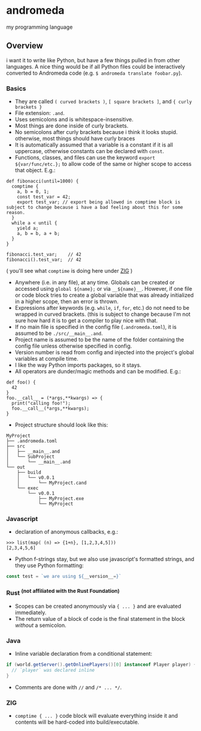 # andromeda
my programming language

## Overview
i want it to write like Python, but have a few things pulled in from other languages. A nice thing would be if all Python files could be interactively converted to Andromeda code (e.g. `$ andromeda translate foobar.py`).

### Basics
* They are called `( curved brackets )`, `[ square brackets ]`, and `{ curly brackets }`
* File extension: `.and`.
* Uses semicolons and is whitespace-insensitive.
* Most things are done inside of curly brackets.
* No semicolons after curly brackets because i think it looks stupid. otherwise, most things should have curly braces
* It is automatically assumed that a variable is a constant if it is all uppercase, otherwise constants can be declared with `const`.
* Functions, classes, and files can use the keyword `export ${var/func/etc.};` to allow code of the same or higher scope to access that object. E.g.:
```
def fibonacci(until=1000) {
  comptime {
    a, b = 0, 1;
    const test_var = 42;
    export test_var; // export being allowed in comptime block is subject to change because i have a bad feeling about this for some reason.
  }
  while a < until {
    yield a;
    a, b = b, a + b;
  }
}

fibonacci.test_var;    // 42
fibonacci().test_var;  // 42
```
( you'll see what `comptime` is doing here under [ZIG](#zig) )
* Anywhere (i.e. in any file), at any time. Globals can be created or accessed using `global ${name};` or via `__${name}__`. However, if one file or code block tries to create a global variable that was already initialized in a higher scope, then an error is thrown.
* Expressions after keywords (e.g. `while`, `if`, `for`, etc.) do not need to be wrapped in curved brackets. (this is subject to change because I'm not sure how hard it is to get a compiler to play nice with that.
* If no main file is specified in the config file (`.andromeda.toml`), it is assumed to be `./src/__main__.and`.
* Project name is assumed to be the name of the folder containing the config file unless otherwise specified in config.
* Version number is read from config and injected into the project's global variables at compile time.
* I like the way Python imports packages, so it stays.
* All operators are dunder/magic methods and can be modified. E.g.:
```
def foo() {
  42
}
foo.__call__ = (*args,**kwargs) => {
  print("calling foo!");
  foo.__call__(*args,**kwargs);
}
```
* Project structure should look like this:
```
MyProject
├── .andromeda.toml
├── src
│   ├── __main__.and
│   └── SubProject
│       └── __main__.and
└── out
    ├── build
    │   └── v0.0.1
    │       └── MyProject.cand
    └── exec
        └── v0.0.1
            ├── MyProject.exe
            └── MyProject
```

### Javascript
* declaration of anonymous callbacks, e.g.:
```
>>> list(map( (n) => {1+n}, [1,2,3,4,5]))
[2,3,4,5,6]
```
* Python f-strings stay, but we also use javascript's formatted strings, and they use Python formatting:
```js
const test = `we are using ${__version__=}`
```

### Rust <sup>(not affiliated with the Rust Foundation)</sup>
* Scopes can be created anonymously via `{ ... }` and are evaluated immediately.
* The return value of a block of code is the final statement in the block *without* a semicolon.

### Java
* Inline variable declaration from a conditional statement:
```java
if (world.getServer().getOnlinePlayers()[0] instanceof Player player) {
  // `player` was declared inline
}
```
* Comments are done with `//` and `/* ... */`.

### ZIG
* `comptime { ... }` code block will evaluate everything inside it and contents will be hard-coded into build/executable. 
